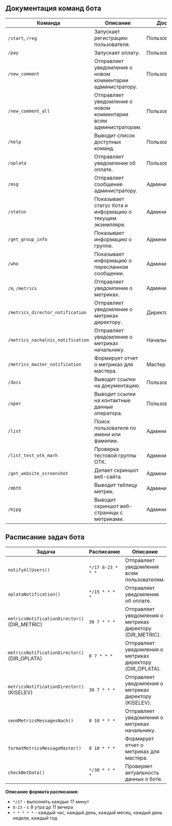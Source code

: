 ## Документация команд бота

| Команда                           | Описание                                                         | Доступ        |
|-----------------------------------|------------------------------------------------------------------|---------------|
| `/start`, `/reg`                  | Запускает регистрацию пользователя.                              | Пользователь  |
| `/pay`                            | Запускает оплату.                                                | Пользователь  |
| `/new_comment`                    | Отправляет уведомление о новом комментарии администратору.       | Пользователь  |
| `/new_comment_all`                | Отправляет уведомление о новом комментарии всем администраторам. | Пользователь  |
| `/help`                           | Выводит список доступных команд.                                 | Пользователь  |
| `/oplata`                         | Отправляет уведомление об оплате.                                | Пользователь  |
| `/msg`                            | Отправляет сообщение администратору.                             | Администратор |
| `/status`                         | Показывает статус бота и информацию о текущем экземпляре.        | Администратор |
| `/get_group_info`                 | Показывает информацию о группе.                                  | Администратор |
| `/who`                            | Показывает информацию о пересланном сообщении.                   | Администратор |
| `/m`, `/metrics`                  | Отправляет уведомление о метриках.                               | Администратор |
| `/metrics_director_notification`  | Отправляет уведомление о метриках директору.                     | Директор      |
| `/metrics_nachalnic_notification` | Отправляет уведомление о метриках начальнику.                    | Начальник     |
| `/metrics_master_notification`    | Формирует отчет о метриках для мастера.                          | Мастер        |
| `/docs`                           | Выводит ссылки на документацию.                                  | Пользователь  |
| `/oper`                           | Выводит ссылки на контактные данные оператора.                   | Пользователь  |
| `/list`                           | Поиск пользователя по имени или фамилии.                         | Администратор |
| `/list_test_otk_marh`             | Проверка тестовой группы ОТК.                                    | Администратор |
| `/get_website_screenshot`         | Делает скриншот веб-сайта.                                       | Администратор |
| `/mbth`                           | Выводит таблицу метрик.                                          | Администратор |
| `/mjpg`                           | Выводит скриншот веб-страницы с метриками.                       | Администратор | 

## Расписание задач бота

| Задача                                       | Расписание        | Описание                                                  | Условия                        |
|----------------------------------------------|-------------------|-----------------------------------------------------------|--------------------------------|
| `notifyAllUsers()`                           | `*/17 8-23 * * *` | Отправляет уведомления всем пользователям.                | -                              |
| `oplataNotification()`                       | `*/15 * * * *`    | Отправляет уведомления об оплате.                         | -                              |
| `metricsNotificationDirector()` (DIR_METRIC) | `30 7 * * *`      | Отправляет уведомления о метриках директору (DIR_METRIC). | `METRICS_REPORT_ACTIVE` = true |
| `metricsNotificationDirector()` (DIR_OPLATA) | `0 7 * * *`       | Отправляет уведомления о метриках директору (DIR_OPLATA). | `METRICS_REPORT_ACTIVE` = true |
| `metricsNotificationDirector()` (KISELEV)    | `30 7 * * *`      | Отправляет уведомления о метриках директору (KISELEV).    | `METRICS_REPORT_ACTIVE` = true |
| `sendMetricsMessagesNach()`                  | `0 10 * * *`      | Отправляет уведомления о метриках начальнику.             | `METRICS_REPORT_ACTIVE` = true |
| `formatMetricsMessageMaster()`               | `0 10 * * *`      | Формирует отчет о метриках для мастера.                   | `METRICS_REPORT_ACTIVE` = true |
| `checkBotData()`                             | `*/30 * * * *`    | Проверяет актуальность данных о боте.                     | `MODE === 'build'`             |

**Описание формата расписания:**

* `*/17` - выполнять каждые 17 минут
* `8-23` - с 8 утра до 11 вечера
* `* * * * *` - каждый час, каждый день, каждый месяц, каждый день недели, каждый год